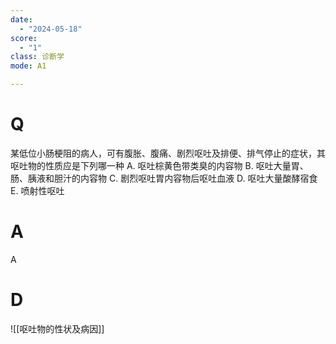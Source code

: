 ```yaml
---
date:
  - "2024-05-18"
score:
  - "1"
class: 诊断学
mode: A1

---
```

# Q 
某低位小肠梗阻的病人，可有腹胀、腹痛、剧烈呕吐及排便、排气停止的症状，其呕吐物的性质应是下列哪一种
A. 呕吐棕黄色带类臭的内容物
B. 呕吐大量胃、肠、胰液和胆汁的内容物
C. 剧烈呕吐胃内容物后呕吐血液
D. 呕吐大量酸酵宿食
E. 喷射性呕吐

# A

A


# D
![[呕吐物的性状及病因]]